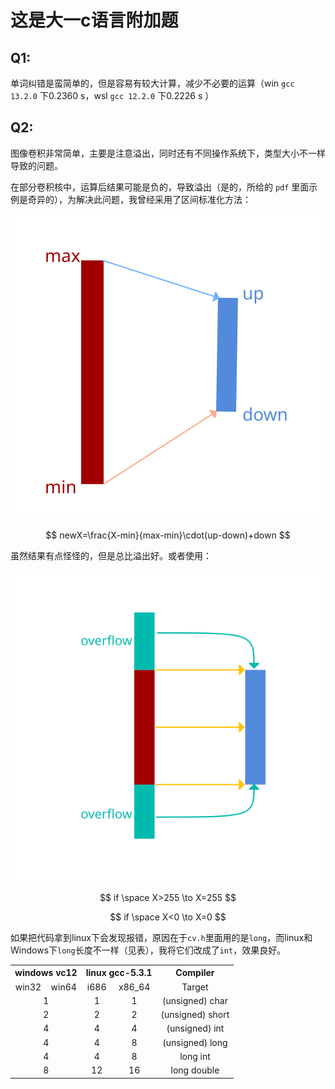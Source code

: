 # 这是大一c语言附加题

## Q1:

单词纠错是蛮简单的，但是容易有较大计算，减少不必要的运算（win `gcc 13.2.0` 下0.2360 s，wsl `gcc 12.2.0` 下0.2226 s ）

## Q2:

图像卷积非常简单，主要是注意溢出，同时还有不同操作系统下，类型大小不一样导致的问题。

在部分卷积核中，运算后结果可能是负的，导致溢出（是的，所给的 `pdf` 里面示例是奇异的），为解决此问题，我曾经采用了区间标准化方法：

<div align=center><img src="./standardize.svg" alt="区间标准化"></div>

$$
newX=\frac{X-min}{max-min}\cdot(up-down)+down
$$

虽然结果有点怪怪的，但是总比溢出好。或者使用：

<div align=center><img src="./cut.svg" alt="消除"></div>

$$
if \space X>255 \to X=255 
$$

$$
if \space X<0 \to X=0 
$$

如果把代码拿到linux下会发现报错，原因在于`cv.h`里面用的是`long`，而linux和Windows下`long`长度不一样（见表），我将它们改成了`int`，效果良好。

<table style="text-align: center;
        margin:0px auto;">
    <tr>
        <th colspan="2" >windows vc12</th> 
        <th colspan="2" >linux gcc-5.3.1</th> 
        <th>Compiler</th> 
    </tr>
    <tr>
  		 <td>win32</td> 
      	 <td>win64</td>
         <td>i686</td>
         <td>x86_64</td>
         <td>Target</td> 
    </tr>
    <tr>
        <td colspan="2">1</td> 
        <td>1</td> 
        <td>1</td> 
        <td>(unsigned) char</td> 
    </tr>
    <tr>
        <td colspan="2">2</td>
        <td>2</td> 
        <td>2</td> 
        <td>(unsigned) short</td> 
    </tr>
    <tr>
        <td colspan="2">4</td>
        <td>4</td> 
        <td>4</td> 
        <td>(unsigned) int</td> 
    </tr>
    <tr>
        <td colspan="2">4</td>
        <td>4</td> 
        <td>8</td> 
        <td>(unsigned) long</td> 
    </tr>
    <!--
    <tr>
        <td colspan="2">4</td>
        <td>4</td> 
        <td>4</td> 
        <td>float</td> 
    </tr>
    <tr>
        <td colspan="2">8</td>
        <td>8</td> 
        <td>8</td> 
        <td>double</td> 
    </tr>
    -->
    <tr>
        <td colspan="2">4</td>
        <td>4</td> 
        <td>8</td> 
        <td>long int</td> 
    </tr>
    <!--
    <tr>
        <td colspan="2">8</td>
        <td>8</td> 
        <td>8</td> 
        <td>long long</td> 
    </tr>
    -->
    <tr>
        <td colspan="2">8</td>
        <td>12</td> 
        <td>16</td> 
        <td>long double</td> 
    </tr>
    
</table>

